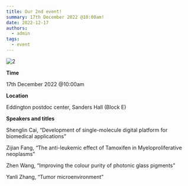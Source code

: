 ```yaml
---
title: Our 2nd event!
summary: 17th December 2022 @10:00am!
date: 2022-12-17
authors:
  - admin
tags:
  - event
---
```


![2](202212.jpg)


**Time**

17th December 2022 @10:00am

**Location**

Eddington postdoc center, Sanders Hall (Block E)

**Speakers and titles**

Shenglin Cai, “Development of single-molecule digital platform for biomedical applications”

Zijian Fang, “The anti-leukemic effect of Tamoxifen in Myeloproliferative neoplasms”

Zhen Wang, “Improving the colour purity of photonic glass pigments”

Yanli Zhang, “Tumor microenvironment”

